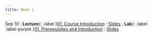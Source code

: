 ```yaml
---
title: Week 1
---
```


Sep 10
: **Lecture**{: .label }[01. Course Introduction](#)
  : [Slides](https://rpai-lab.github.io/EE211/assets/slides/lecture/EE211-24Fall-Lecture.pdf)
: **Lab**{: .label .label-purple }[01. Prerequisites and Introduction](#) 
  : [Slides](https://rpai-lab.github.io/EE211/assets/slides/lab/EE211-24Fall-Lab1.pdf)


<!-- --- -->
<!-- title: Introduction to Java -->
<!-- --- -->
<!--  -->
<!-- Sep 28 -->
<!-- : [Java & Git](#) -->
<!--   : [1.1](#) -->
<!--  -->
<!-- Sep 29 -->
<!-- : **Section**{: .label .label-purple }[Intro to Java](#) -->
<!--   : [Solution](#) -->
<!--  -->
<!-- Sep 30 -->
<!-- : [Variables & Objects](#) -->
<!--   : [1.2](#), [2.1](#) -->
<!--  -->
<!-- Oct 1 -->
<!-- : **Lab**{: .label .label-purple } [Intro to Java](#) -->
<!--  -->
<!-- Oct 2 -->
<!-- : [Tracing, IntLists, & Recursion](#) -->
<!--   : [2.1](#) -->
<!-- : **HW 1 due**{: .label .label-red } -->


<!-- --- -->
<!-- title: Basic Data Structures -->
<!-- --- -->
<!--  -->
<!-- Oct 5 -->
<!-- : [Linked Lists & Encapsulation](#) -->
<!--   : [3.1](#), [2.2](#), [2.3](#) -->
<!--  -->
<!-- Oct 6 -->
<!-- : **Section**{: .label .label-purple }[Linked Lists](#) -->
<!--   : [Solution](#) -->
<!--  -->
<!-- Oct 7 -->
<!-- : [Resizing Arrays](#) -->
<!--   : [2.4](#), [2.5](#) -->
<!--  -->
<!-- Oct 8 -->
<!-- : **Lab**{: .label .label-purple } [Resizing Arrays](#) -->
<!--  -->
<!-- Oct 9 -->
<!-- : [Runtime Analysis](#) -->
<!--   : [8.1](#), [8.2](#), [8.3](#), [8.4](#) -->
<!-- : **HW 2 due**{: .label .label-red } -->

